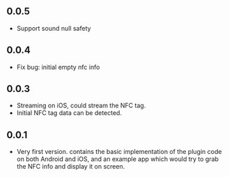 ## 0.0.5

- Support sound null safety

## 0.0.4

- Fix bug: initial empty nfc info

## 0.0.3

- Streaming on iOS, could stream the NFC tag.
- Initial NFC tag data can be detected.

## 0.0.1

- Very first version. contains the basic implementation of the plugin code on both Android and iOS, and an example app which would try to grab the NFC info and display it on screen.
